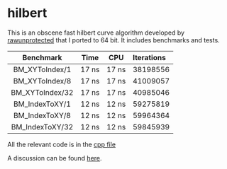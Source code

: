 # hilbert

This is an obscene fast hilbert curve algorithm developed by [rawunprotected](https://github.com/rawrunprotected/hilbert_curves) that I ported to 64 bit. It includes benchmarks and tests.

| Benchmark          | Time      | CPU    | Iterations
|:------------------:|:---------:|:------:|:-----------
| BM_XYToIndex/1     | 17 ns     | 17 ns  | 38198556
| BM_XYToIndex/8     | 17 ns     | 17 ns  | 41009057
| BM_XYToIndex/32    | 17 ns     | 17 ns  | 40985046
| BM_IndexToXY/1     | 12 ns     | 12 ns  | 59275819
| BM_IndexToXY/8     | 12 ns     | 12 ns  | 59964364
| BM_IndexToXY/32    | 12 ns     | 12 ns  | 59845939

All the relevant code is in the [cpp file](https://github.com/jbenison/hilbert/blob/master/hilbert/hilbert.cpp)

A discussion can be found [here](http://threadlocalmutex.com/?p=126).